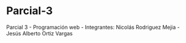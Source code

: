 # Parcial-3
Parcial 3 - Programación web -
Integrantes: Nicolás Rodriguez Mejia - Jesús Alberto Ortiz Vargas
